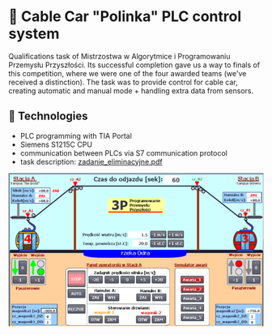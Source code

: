 # 🚠 Cable Car "Polinka" PLC control system

Qualifications task of Mistrzostwa w Algorytmice i Programowaniu Przemysłu Przyszłości. Its successful completion gave us a way to finals of this competition, where we were one of the four awarded teams (we've received a distinction). The task was to provide control for cable car, creating automatic and manual mode + handling extra data from sensors.

## 📑 Technologies

-   PLC programming with TIA Portal
-   Siemens S1215C CPU
-   communication between PLCs via S7 communication protocol
-   task description: [zadanie_eliminacyjne.pdf](zadanie_eliminacyjne.pdf)

![](polinka_podglad.png)

